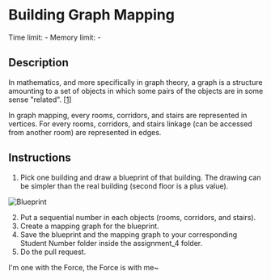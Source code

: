 # Building Graph Mapping
Time limit: -
Memory limit: -

## Description
In mathematics, and more specifically in graph theory, a graph is a structure amounting to a set of objects in which some pairs of the objects are in some sense "related". [[1]](https://en.wikipedia.org/wiki/Graph_(discrete_mathematics))

In graph mapping, every rooms, corridors, and stairs are represented in vertices. For every rooms, corridors, and stairs linkage (can be accessed from another room) are represented in edges.

## Instructions
1. Pick one building and draw a blueprint of that building. The drawing can be simpler than the real building (second floor is a plus value).

![Blueprint](https://github.com/basisdatalab/research_group/blob/master/assignment/assignment_4/blueprint.png "Blueprint")

2. Put a sequential number in each objects (rooms, corridors, and stairs).
3. Create a mapping graph for the blueprint.
4. Save the blueprint and the mapping graph to your corresponding Student Number folder inside the assignment_4 folder.
5. Do the pull request.

I'm one with the Force, the Force is with me~